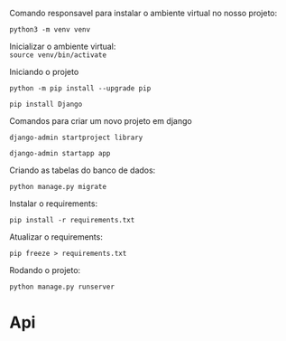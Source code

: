 Comando responsavel para instalar o ambiente virtual no nosso projeto:  

```python3 -m venv venv```

Inicializar o ambiente virtual:  
```source venv/bin/activate```

Iniciando o projeto

```python -m pip install --upgrade pip```

```pip install Django```

Comandos para criar um novo projeto em django

```django-admin startproject library```

```django-admin startapp app```

Criando as tabelas do banco de dados:

```python manage.py migrate```

Instalar o requirements:

```pip install -r requirements.txt```

Atualizar o requirements: 

```pip freeze > requirements.txt```

Rodando o projeto: 

```python manage.py runserver```

# Api
